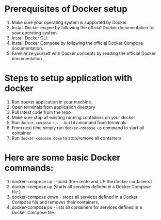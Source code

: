 # Prerequisites of Docker setup

1. Make sure your operating system is supported by Docker.
2. Install Docker engine by following the official Docker documentation for your operating system.
3. Install Docker CLI.
4. Install Docker Compose by following the official Docker Compose documentation.
5. Familiarize yourself with Docker concepts by reading the official Docker documentation.

# Steps to setup application with docker

1. Run docker application in your mechine.
2. Open terminals from application directory 
3. Pull latest code from the repo 
4. Make sure stop all existing running containers on your docker 
5. Run `docker-compose up --build` command from terminals
6. From next time simply run `docker-compose up` command to start all container 
7. Run `docker-compose down` to stop/remove all containers 

# Here are some basic Docker commands:

1. docker-compose up --build (Re-create and UP the docker containers)
2. docker-compose up (starts all services defined in a Docker Compose file.)
3. docker-compose down - stops all services defined in a Docker Compose file and removes their containers.
4. docker-compose ps - lists all containers for services defined in a Docker Compose file.

